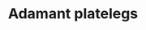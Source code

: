 ---
layout: item
title: Adamant platelegs
item-id: 1073
datatable: true
id: 1073
name: "Adamant platelegs"
monsters:
  - id: 2025
    name: "Greater demon"
    combat_level: 92
    wiki_url: "https://oldschool.runescape.wiki/w/Greater_demon#Level_92"
    drops:
      - quantity: "1"
        noted: false
        rarity: 0.0078125
      - quantity: "1"
        noted: false
        rarity: 0.0078125
  - id: 2026
    name: "Greater demon"
    combat_level: 92
    wiki_url: "https://oldschool.runescape.wiki/w/Greater_demon#Level_92"
    drops:
      - quantity: "1"
        noted: false
        rarity: 0.0078125
      - quantity: "1"
        noted: false
        rarity: 0.0078125
  - id: 2027
    name: "Greater demon"
    combat_level: 92
    wiki_url: "https://oldschool.runescape.wiki/w/Greater_demon#Level_92"
    drops:
      - quantity: "1"
        noted: false
        rarity: 0.0078125
      - quantity: "1"
        noted: false
        rarity: 0.0078125
  - id: 2028
    name: "Greater demon"
    combat_level: 92
    wiki_url: "https://oldschool.runescape.wiki/w/Greater_demon#Level_92"
    drops:
      - quantity: "1"
        noted: false
        rarity: 0.0078125
      - quantity: "1"
        noted: false
        rarity: 0.0078125
  - id: 2029
    name: "Greater demon"
    combat_level: 92
    wiki_url: "https://oldschool.runescape.wiki/w/Greater_demon#Level_92"
    drops:
      - quantity: "1"
        noted: false
        rarity: 0.0078125
      - quantity: "1"
        noted: false
        rarity: 0.0078125
  - id: 2030
    name: "Greater demon"
    combat_level: 92
    wiki_url: "https://oldschool.runescape.wiki/w/Greater_demon#Level_92"
    drops:
      - quantity: "1"
        noted: false
        rarity: 0.0078125
      - quantity: "1"
        noted: false
        rarity: 0.0078125
  - id: 2031
    name: "Greater demon"
    combat_level: 92
    wiki_url: "https://oldschool.runescape.wiki/w/Greater_demon#Level_92"
    drops:
      - quantity: "1"
        noted: false
        rarity: 0.0078125
      - quantity: "1"
        noted: false
        rarity: 0.0078125
  - id: 2032
    name: "Greater demon"
    combat_level: 92
    wiki_url: "https://oldschool.runescape.wiki/w/Greater_demon#Level_92"
    drops:
      - quantity: "1"
        noted: false
        rarity: 0.0078125
      - quantity: "1"
        noted: false
        rarity: 0.0078125
  - id: 2514
    name: "Ankou"
    combat_level: 75
    wiki_url: "https://oldschool.runescape.wiki/w/Ankou#Level_75"
    drops:
      - quantity: "1"
        noted: false
        rarity: 0.010526315789473684
  - id: 2515
    name: "Ankou"
    combat_level: 82
    wiki_url: "https://oldschool.runescape.wiki/w/Ankou#Level_82"
    drops:
      - quantity: "1"
        noted: false
        rarity: 0.010526315789473684
  - id: 2516
    name: "Ankou"
    combat_level: 86
    wiki_url: "https://oldschool.runescape.wiki/w/Ankou#Level_86"
    drops:
      - quantity: "1"
        noted: false
        rarity: 0.010526315789473684
  - id: 2517
    name: "Ankou"
    combat_level: 75
    wiki_url: "https://oldschool.runescape.wiki/w/Ankou#Level_75"
    drops:
      - quantity: "1"
        noted: false
        rarity: 0.010526315789473684
  - id: 2518
    name: "Ankou"
    combat_level: 82
    wiki_url: "https://oldschool.runescape.wiki/w/Ankou#Level_82"
    drops:
      - quantity: "1"
        noted: false
        rarity: 0.010526315789473684
  - id: 2519
    name: "Ankou"
    combat_level: 86
    wiki_url: "https://oldschool.runescape.wiki/w/Ankou#Level_86"
    drops:
      - quantity: "1"
        noted: false
        rarity: 0.010526315789473684
  - id: 6608
    name: "Ankou"
    combat_level: 86
    wiki_url: "https://oldschool.runescape.wiki/w/Ankou#Level_86"
    drops:
      - quantity: "1"
        noted: false
        rarity: 0.010526315789473684
  - id: 7257
    name: "Ankou"
    combat_level: 95
    wiki_url: "https://oldschool.runescape.wiki/w/Ankou#Level_95"
    drops:
      - quantity: "1"
        noted: false
        rarity: 0.010526315789473684
  - id: 7864
    name: "Ankou"
    combat_level: 98
    wiki_url: "https://oldschool.runescape.wiki/w/Ankou#Level_98"
    drops:
      - quantity: "1"
        noted: false
        rarity: 0.010526315789473684
---